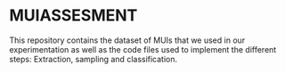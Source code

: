 # MUIASSESMENT
This repository contains the dataset of MUIs that we used in our experimentation as well as the code files used to implement the different steps: Extraction, sampling and classification. 
